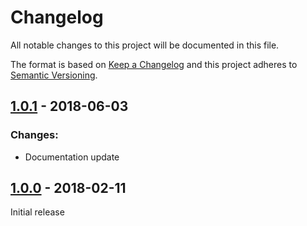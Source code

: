 # Changelog
All notable changes to this project will be documented in this file.

The format is based on [Keep a Changelog](http://keepachangelog.com/en/1.0.0/)
and this project adheres to [Semantic Versioning](http://semver.org/spec/v2.0.0.html).

## [1.0.1] - 2018-06-03
### Changes:
* Documentation update


## [1.0.0] - 2018-02-11
Initial release

[1.0.1]: https://github.com/svyatoslav-kubakh/postfix-admin/releases/tag/1.0.1
[1.0.0]: https://github.com/svyatoslav-kubakh/postfix-admin/releases/tag/1.0.0
